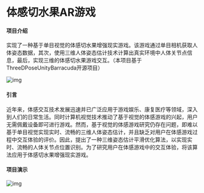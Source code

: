 # 体感切水果AR游戏

#### 项目介绍
实现了一种基于单目视觉的体感切水果增强现实游戏。该游戏通过单目相机获取人体姿态数据，其次，使用三维人体姿态估计技术计算出真实环境中人体关节点信息，最后，实现三维的体感切水果游戏交互。（本项目基于ThreeDPoseUnityBarracuda开源项目）

![img](https://gitee.com/ltsstudy/SomatosensoryCutFruit/raw/master/images/1.png)

#### 引言
近年来，体感交互技术发展迅速并已广泛应用于游戏娱乐、康复医疗等领域，深入到人们的日常生活。同时计算机视觉技术推动了基于视觉的体感游戏的兴起，用户无需佩戴设备即可进行游戏。然而，基于视觉的体感游戏研究仍存在问题，即难以基于单目视觉实现实时、流畅的三维人体姿态估计，并且缺乏对用户在体感游戏过程中交互体验的评价。因此，提出了一种三维姿态估计平滑优化算法，以实现实时、流畅的人体关节点位置识别。为了研究用户在体感游戏中的交互体验，将该算法应用于体感切水果增强现实游戏。


#### 项目演示

![img](https://gitee.com/ltsstudy/SomatosensoryCutFruit/raw/master/%E9%99%84%E4%BB%B61%EF%BC%9A%E4%BD%93%E6%84%9F%E5%88%87%E6%B0%B4%E6%9E%9C%E6%B8%B8%E6%88%8F%E6%BC%94%E7%A4%BA.gif)


